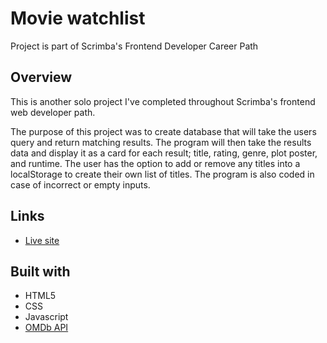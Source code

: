 # Movie watchlist

Project is part of Scrimba's Frontend Developer Career Path

## Overview

This is another solo project I've completed throughout Scrimba's frontend web developer path.

The purpose of this project was to create database that will take the users query and return matching results. The program will then take the results data and display it as a card for each result; title, rating, genre, plot poster, and runtime. The user has the option to add or remove any titles into a localStorage to create their own list of titles. The program is also coded in case of incorrect or empty inputs.

## Links

- [Live site](https://quanglyho.github.io/solo_projects/movie_watch_list/)


## Built with

- HTML5
- CSS
- Javascript
- [OMDb API](https://www.omdbapi.com/)

